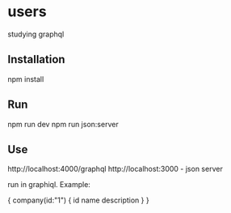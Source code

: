 # users
studying graphql

Installation
------------
npm install

Run
---
npm run dev
npm run json:server

Use
---
http://localhost:4000/graphql
http://localhost:3000          - json server

run in graphiql. Example:

{
  company(id:"1") {
    id
    name
    description
  }
}
